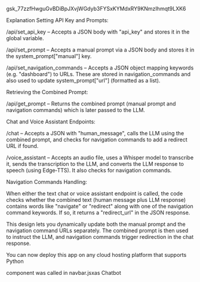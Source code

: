 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



Explanation
Setting API Key and Prompts:

/api/set_api_key – Accepts a JSON body with "api_key" and stores it in the global variable.

/api/set_prompt – Accepts a manual prompt via a JSON body and stores it in the system_prompt["manual"] key.

/api/set_navigation_commands – Accepts a JSON object mapping keywords (e.g. "dashboard") to URLs. These are stored in navigation_commands and also used to update system_prompt["url"] (formatted as a list).

Retrieving the Combined Prompt:

/api/get_prompt – Returns the combined prompt (manual prompt and navigation commands) which is later passed to the LLM.

Chat and Voice Assistant Endpoints:

/chat – Accepts a JSON with "human_message", calls the LLM using the combined prompt, and checks for navigation commands to add a redirect URL if found.

/voice_assistant – Accepts an audio file, uses a Whisper model to transcribe it, sends the transcription to the LLM, and converts the LLM response to speech (using Edge‑TTS). It also checks for navigation commands.

Navigation Commands Handling:

When either the text chat or voice assistant endpoint is called, the code checks whether the combined text (human message plus LLM response) contains words like "navigate" or "redirect" along with one of the navigation command keywords. If so, it returns a "redirect_url" in the JSON response.

This design lets you dynamically update both the manual prompt and the navigation command URLs separately. The combined prompt is then used to instruct the LLM, and navigation commands trigger redirection in the chat response.

You can now deploy this app on any cloud hosting platform that supports Python


component was called in navbar.jsxas Chatbot 